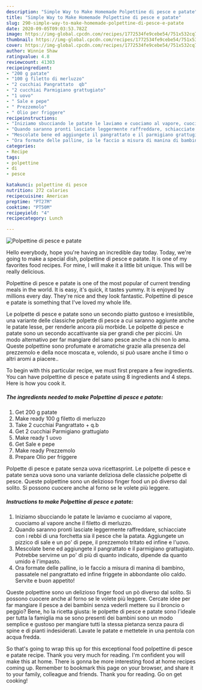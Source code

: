 ```yaml
---
description: "Simple Way to Make Homemade Polpettine di pesce e patate"
title: "Simple Way to Make Homemade Polpettine di pesce e patate"
slug: 290-simple-way-to-make-homemade-polpettine-di-pesce-e-patate
date: 2020-09-05T09:03:53.782Z
image: https://img-global.cpcdn.com/recipes/1772534fe9cebe54/751x532cq70/polpettine-di-pesce-e-patate-recipe-main-photo.jpg
thumbnail: https://img-global.cpcdn.com/recipes/1772534fe9cebe54/751x532cq70/polpettine-di-pesce-e-patate-recipe-main-photo.jpg
cover: https://img-global.cpcdn.com/recipes/1772534fe9cebe54/751x532cq70/polpettine-di-pesce-e-patate-recipe-main-photo.jpg
author: Winnie Shaw
ratingvalue: 4.8
reviewcount: 41303
recipeingredient:
- "200 g patate"
- "100 g filetto di merluzzo"
- "2 cucchiai Pangrattato  qb"
- "2 cucchiai Parmigiano grattugiato"
- "1 uovo"
- " Sale e pepe"
- " Prezzemolo"
- " Olio per friggere"
recipeinstructions:
- "Iniziamo sbucciando le patate le laviamo e cuociamo al vapore, cuociamo al vapore anche il filetto di merluzzo."
- "Quando saranno pronti lasciate leggermente raffreddare, schiacciate con i rebbi di una forchetta sia il pesce che la patata. Aggiungete un pizzico di sale e un po&#39; di pepe, il prezzemolo tritato ed infine e l&#39;uovo."
- "Mescolate bene ed aggiungete il pangrattato e il parmigiano grattugiato. Potrebbe servirne un po&#39; di più di quanto indicato, dipende da quanto umido è l&#39;impasto."
- "Ora formate delle palline, io le faccio a misura di manina di bambino, passatele nel pangrattato ed infine friggete in abbondante olio caldo. Servite e buon appetito!"
categories:
- Recipe
tags:
- polpettine
- di
- pesce

katakunci: polpettine di pesce 
nutrition: 272 calories
recipecuisine: American
preptime: "PT27M"
cooktime: "PT50M"
recipeyield: "4"
recipecategory: Lunch

---
```



![Polpettine di pesce e patate](https://img-global.cpcdn.com/recipes/1772534fe9cebe54/751x532cq70/polpettine-di-pesce-e-patate-recipe-main-photo.jpg)

Hello everybody, hope you're having an incredible day today. Today, we're going to make a special dish, polpettine di pesce e patate. It is one of my favorites food recipes. For mine, I will make it a little bit unique. This will be really delicious.

Polpettine di pesce e patate is one of the most popular of current trending meals in the world. It is easy, it's quick, it tastes yummy. It is enjoyed by millions every day. They're nice and they look fantastic. Polpettine di pesce e patate is something that I've loved my whole life.

Le polpette di pesce e patate sono un secondo piatto gustoso e irresistibile, una variante delle classiche polpette di pesce a cui saranno aggiunte anche le patate lesse, per renderle ancora più morbide. Le polpette di pesce e patate sono un secondo accattivante sia per grandi che per piccini. Un modo alternativo per far mangiare del sano pesce anche a chi non lo ama. Queste polpettine sono profumate e aromatiche grazie alla presenza del prezzemolo e della noce moscata e, volendo, si può usare anche il timo o altri aromi a piacere..


To begin with this particular recipe, we must first prepare a few ingredients. You can have polpettine di pesce e patate using 8 ingredients and 4 steps. Here is how you cook it.

<!--inarticleads1-->

##### The ingredients needed to make Polpettine di pesce e patate:

1. Get 200 g patate
1. Make ready 100 g filetto di merluzzo
1. Take 2 cucchiai Pangrattato + q.b
1. Get 2 cucchiai Parmigiano grattugiato
1. Make ready 1 uovo
1. Get  Sale e pepe
1. Make ready  Prezzemolo
1. Prepare  Olio per friggere


Polpette di pesce e patate senza uova ricettasprint. Le polpette di pesce e patate senza uova sono una variante deliziosa delle classiche polpette di pesce. Queste polpettine sono un delizioso finger food un pò diverso dal solito. Si possono cuocere anche al forno se le volete più leggere. 

<!--inarticleads2-->

##### Instructions to make Polpettine di pesce e patate:

1. Iniziamo sbucciando le patate le laviamo e cuociamo al vapore, cuociamo al vapore anche il filetto di merluzzo.
1. Quando saranno pronti lasciate leggermente raffreddare, schiacciate con i rebbi di una forchetta sia il pesce che la patata. Aggiungete un pizzico di sale e un po&#39; di pepe, il prezzemolo tritato ed infine e l&#39;uovo.
1. Mescolate bene ed aggiungete il pangrattato e il parmigiano grattugiato. Potrebbe servirne un po&#39; di più di quanto indicato, dipende da quanto umido è l&#39;impasto.
1. Ora formate delle palline, io le faccio a misura di manina di bambino, passatele nel pangrattato ed infine friggete in abbondante olio caldo. Servite e buon appetito!


Queste polpettine sono un delizioso finger food un pò diverso dal solito. Si possono cuocere anche al forno se le volete più leggere. Cercate idee per far mangiare il pesce a dei bambini senza vederli mettere su il broncio o peggio? Bene, ho la ricetta giusta: le polpette di pesce e patate sono l&#39;ideale per tutta la famiglia ma se sono presenti dei bambini sono un modo semplice e gustoso per mangiare tutti la stessa pietanza senza paura di spine e di pianti indesiderati. Lavate le patate e mettetele in una pentola con acqua fredda. 

So that's going to wrap this up for this exceptional food polpettine di pesce e patate recipe. Thank you very much for reading. I'm confident you will make this at home. There is gonna be more interesting food at home recipes coming up. Remember to bookmark this page on your browser, and share it to your family, colleague and friends. Thank you for reading. Go on get cooking!
